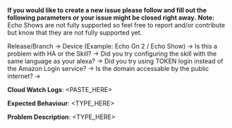**If you would like to create a new issue please follow and fill out the following parameters or your issue might be closed right away.**
**Note:** Echo Shows are not fully supported so feel free to report and/or contribute but know that they are not fully supported yet.

Release/Branch -> 
Device (Example: Echo Gn 2 / Echo Show) -> 
Is this a problem with HA or the Skill? -> 
Did you try configuring the skill with the same language as your alexa? -> 
Did you try using TOKEN login instead of the Amazon Login service? ->
Is the domain accessable by the public internet? ->

**Cloud Watch Logs**:
<PASTE_HERE>

**Expected Behaviour**:
<TYPE_HERE>

**Problem Description**:
<TYPE_HERE>

